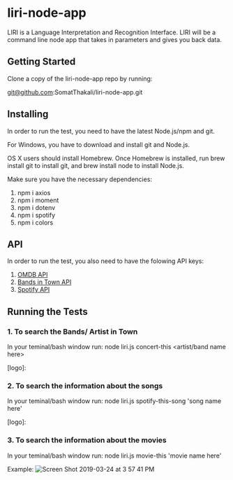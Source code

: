 # liri-node-app

LIRI is a Language Interpretation and Recognition Interface. LIRI will be a command line node app that takes in parameters and gives you back data.

## Getting Started

Clone a copy of the liri-node-app repo by running:

git@github.com:SomatThakali/liri-node-app.git

## Installing

In order to run the test, you need to have the latest Node.js/npm and git.

For Windows, you have to download and install git and Node.js.

OS X users should install Homebrew. Once Homebrew is installed, run brew install git to install git, and brew install node to install Node.js.

Make sure you have the necessary dependencies:

1. npm i axios
2. npm i moment
3. npm i dotenv
4. npm i spotify
5. npm i colors

## API

In order to run the test, you also need to have the folowing API keys:

1. [OMDB API](http://www.omdbapi.com/)
2. [Bands in Town API](http://www.artists.bandsintown.com/bandsintown-api)
3. [Spotify API](https://developer.spotify.com/documentation/web-api/)

## Running the Tests

### 1. To search the Bands/ Artist in Town

In your teminal/bash window run: node liri.js concert-this <artist/band name here>

[logo]:

### 2. To search the information about the songs

In your teminal/bash window run: node liri.js spotify-this-song 'song name here'

[logo]:

### 3. To search the information about the movies

In your teminal/bash window run: node liri.js movie-this 'movie name here'

Example:
![Screen Shot 2019-03-24 at 3 57 41 PM](https://user-images.githubusercontent.com/36021076/54885323-48127f00-4e51-11e9-8083-42deaacf784b.png)

